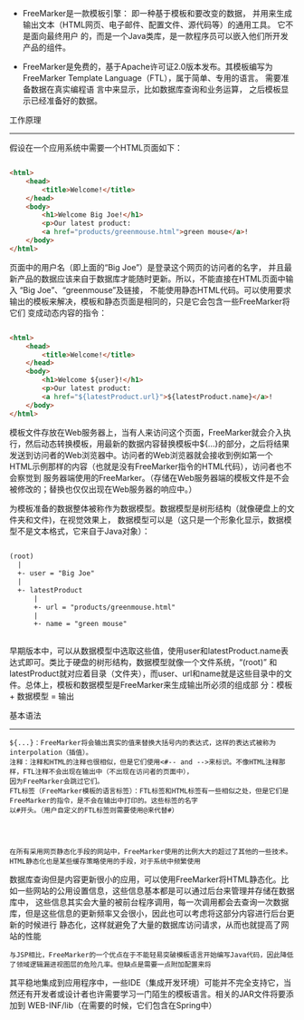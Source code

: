 *   FreeMarker是一款模板引擎： 即一种基于模板和要改变的数据， 并用来生成输出文本（HTML网页、电子邮件、配置文件、源代码等）的通用工具。 
它不是面向最终用户
的，而是一个Java类库，是一款程序员可以嵌入他们所开发产品的组件。

*   FreeMarker是免费的，基于Apache许可证2.0版本发布。其模板编写为FreeMarker Template Language（FTL），属于简单、专用的语言。
需要准备数据在真实编程语
言中来显示，比如数据库查询和业务运算， 之后模板显示已经准备好的数据。


工作原理

--------

假设在一个应用系统中需要一个HTML页面如下：

```html

<html>
    <head>
        <title>Welcome!</title>
    </head>
    <body>
        <h1>Welcome Big Joe!</h1>
        <p>Our latest product:
        <a href="products/greenmouse.html">green mouse</a>!
    </body>
</html>

```

页面中的用户名（即上面的“Big Joe”）是登录这个网页的访问者的名字， 并且最新产品的数据应该来自于数据库才能随时更新。所以，不能直接在HTML页面中输入
“Big Joe”、“greenmouse”及链接， 不能使用静态HTML代码。可以使用要求输出的模板来解决，模板和静态页面是相同的，只是它会包含一些FreeMarker将它们
变成动态内容的指令：

```html

<html>
    <head>
        <title>Welcome!</title>
    </head>
    <body>
        <h1>Welcome ${user}!</h1>
        <p>Our latest product:
        <a href="${latestProduct.url}">${latestProduct.name}</a>!
    </body>
</html>

```

模板文件存放在Web服务器上，当有人来访问这个页面，FreeMarker就会介入执行，然后动态转换模板，用最新的数据内容替换模板中${...}的部分，之后将结果
发送到访问者的Web浏览器中。访问者的Web浏览器就会接收到例如第一个HTML示例那样的内容（也就是没有FreeMarker指令的HTML代码），访问者也不会察觉到
服务器端使用的FreeMarker。（存储在Web服务器端的模板文件是不会被修改的；替换也仅仅出现在Web服务器的响应中。）

为模板准备的数据整体被称作为数据模型。数据模型是树形结构（就像硬盘上的文件夹和文件)，在视觉效果上， 数据模型可以是（这只是一个形象化显示，数据模
型不是文本格式，它来自于Java对象）：

```html
	
(root)
  |
  +- user = "Big Joe"
  |
  +- latestProduct
      |
      +- url = "products/greenmouse.html"
      |
      +- name = "green mouse"
      

```     

早期版本中，可以从数据模型中选取这些值，使用user和latestProduct.name表达式即可。类比于硬盘的树形结构，数据模型就像一个文件系统，“(root)”
和latestProduct就对应着目录（文件夹），而user、url和name就是这些目录中的文件。总体上，模板和数据模型是FreeMarker来生成输出所必须的组成部
分：模板 + 数据模型 = 输出


基本语法

----------

    ${...}：FreeMarker将会输出真实的值来替换大括号内的表达式，这样的表达式被称为interpolation（插值）。
    注释：注释和HTML的注释也很相似，但是它们使用<#-- and -->来标识。不像HTML注释那样，FTL注释不会出现在输出中（不出现在访问者的页面中），
    因为FreeMarker会跳过它们。
    FTL标签（FreeMarker模板的语言标签）：FTL标签和HTML标签有一些相似之处，但是它们是FreeMarker的指令，是不会在输出中打印的。这些标签的名字
    以#开头。（用户自定义的FTL标签则需要使用@来代替#）
    
    
    
    
    在所有采用网页静态化手段的网站中，FreeMarker使用的比例大大的超过了其他的一些技术。HTML静态化也是某些缓存策略使用的手段，对于系统中频繁使用
数据库查询但是内容更新很小的应用，可以使用FreeMarker将HTML静态化。比如一些网站的公用设置信息，这些信息基本都是可以通过后台来管理并存储在数据库中，
这些信息其实会大量的被前台程序调用，每一次调用都会去查询一次数据库，但是这些信息的更新频率又会很小，因此也可以考虑将这部分内容进行后台更新的时候进行
静态化，这样就避免了大量的数据库访问请求，从而也就提高了网站的性能

    与JSP相比，FreeMarker的一个优点在于不能轻易突破模板语言开始编写Java代码，因此降低了领域逻辑漏进视图层的危险几率。但缺点是需要一点附加配置来将
其平稳地集成到应用程序中，一些IDE（集成开发环境）可能并不完全支持它，当然还有开发者或设计者也许需要学习一门陌生的模板语言。相关的JAR文件将要添加到
WEB-INF/lib（在需要的时候，它们包含在Spring中）
